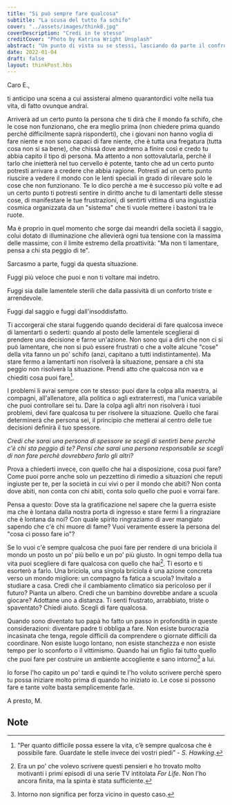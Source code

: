 ```yaml
---
title: "Si può sempre fare qualcosa"
subtitle: "La scusa del tutto fa schifo"
cover: "../assets/images/think8.jpg"
coverDescription: "Credi in te stesso"
creditCover: "Photo by Katrina Wright Unsplash"
abstract: "Un punto di vista su se stessi, lasciando da parte il confronto con gli altri"
date: 2022-01-04
draft: false
layout: thinkPost.hbs
---
```

Caro E.,

ti anticipo una scena a cui assisterai almeno quarantordici volte nella tua vita, di fatto ovunque andrai.

Arriverà ad un certo punto la persona che ti dirà che il mondo fa schifo, che le cose non funzionano, che era meglio prima (non chiedere prima quando perchè difficilmente saprà risponderti), che i giovani non hanno voglia di fare niente e non sono capaci di fare niente, che è tutta una fregatura (tutta cosa non si sa bene), che chissà dove andremo a finire così e credo tu abbia capito il tipo di persona. Ma attento a non sottovalutarla, perchè il tarlo che inietterà nel tuo cervello è potente, tanto che ad un certo punto potresti arrivare a credere che abbia ragione. Potresti ad un certo punto riuscire a vedere il mondo con le lenti speciali in grado di rilevare solo le cose che non funzionano. Te lo dico perchè a me è successo più volte e ad un certo punto ti potresti sentire in diritto anche tu di lamentarti delle stesse cose, di manifestare le tue frustrazioni, di sentirti vittima di una ingiustizia cosmica organizzata da un "sistema" che ti vuole mettere i bastoni tra le ruote.

Ma è proprio in quel momento che sorge dai meandri della società il saggio, colui dotato di illuminazione che allevierà ogni tua tensione con la massima delle massime, con il limite estremo della proattività: "Ma non ti lamentare, pensa a chi sta peggio di te".

Sarcasmo a parte, fuggi da questa situazione. 

Fuggi più veloce che puoi e non ti voltare mai indetro.

Fuggi sia dalle lamentele sterili che dalla passività di un conforto triste e arrendevole. 

Fuggi dal saggio e fuggi dall'insoddisfatto.

Ti accorgerai che starai fuggendo quando deciderai di fare qualcosa invece di lamentarti o sederti: quando al posto delle lamentele sceglierai di prendere una decisione e farne un'azione. Non sono qui a dirti che non ci si può lamentare, che non si può essere frustrati o che a volte alcune "cose" della vita fanno un po' schifo (anzi, capitano a tutti indistintamente). Ma stare fermo a lamentarti non risolverà la situazione, pensare a chi sta peggio non risolverà la situazione. Prendi atto che qualcosa non va e chiediti cosa puoi fare[^1].

I problemi li avrai sempre con te stesso: puoi dare la colpa alla maestra, ai compagni, all'allenatore, alla politica o agli extraterresti, ma l'unica variabile che puoi controllare sei tu. Dare la colpa agli altri non risolverà i tuoi problemi, devi fare qualcosa tu per risolvere la situazione.
Quello che farai determinerà che persona sei, il principio che metterai al centro delle tue decisioni definirà il tuo spessore.

*Credi che sarai una persona di spessore se scegli di sentirti bene perchè c'è chi sta peggio di te? Pensi che sarai una persona responsabile se scegli di non fare perchè dovrebbero farlo gli altri?*

Prova a chiederti invece, con quello che hai a disposizione, cosa puoi fare? Come puoi porre anche solo un pezzettino di rimedio a situazioni che reputi ingiuste per te, per la società in cui vivi o per il mondo che abiti? Non conta dove abiti, non conta con chi abiti, conta solo quello che puoi e vorrai fare.

Pensa a questo: Dove sta la gratificazione nel sapere che la guerra esiste ma che è lontana dalla nostra porta di ingresso e stare fermi lì a ringraziare che è lontana da noi? Con quale spirito ringraziamo di aver mangiato sapendo che c'è chi muore di fame? Vuoi veramente essere la persona del "cosa ci posso fare io"?

Se lo vuoi c'è sempre qualcosa che puoi fare per rendere di una briciola il mondo un posto un po' più bello e un po' più giusto. In ogni tempo della tua vita puoi scegliere di fare qualcosa con quello che hai[^2]. Ti esorto e ti esorterò a farlo. Una briciola, una singola briciola è una azione concreta verso un mondo migliore: un compagno fa fatica a scuola? Invitalo a studiare a casa. Credi che il cambiamento climatico sia pericoloso per il futuro? Pianta un albero. Credi che un bambino dovrebbe andare a scuola giocare? Adottane uno a distanza. Ti senti frustrato, arrabbiato, triste o spaventato? Chiedi aiuto. Scegli di fare qualcosa.

Quando sono diventato tuo papà ho fatto un passo in profondità in queste considerazioni: diventare padre ti obbliga a fare. Non esiste burocrazia incasinata che tenga, regole difficili da comprendere o giornate difficili da coordinare. Non esiste luogo lontano, non esiste stanchezza e non esiste tempo per lo sconforto o il vittimismo.
Quando hai un figlio fai tutto quello che puoi fare per costruire un ambiente accogliente e sano intorno[^3] a lui.

Io forse l'ho capito un po' tardi e quindi te l'ho voluto scrivere perchè spero tu possa iniziare molto prima di quando ho iniziato io.
Le cose si possono fare e tante volte basta semplicemente farle.

A presto,
M.

## Note
[^1]: "Per quanto difficile possa essere la vita, c’è sempre qualcosa che è possibile fare. Guardate le stelle invece dei vostri piedi” - *S. Hawking*.
[^2]: Era un po' che volevo scrivere questi pensieri e ho trovato molto motivanti i primi episodi di una serie TV intitolata *For Life*. Non l'ho ancora finita, ma la spinta è stata sufficiente.
[^3]: Intorno non significa per forza vicino in questo caso.

